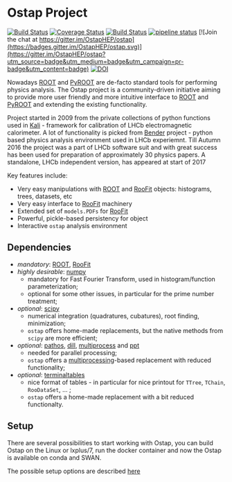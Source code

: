 Ostap Project                   
=============
[![Build Status](https://travis-ci.org/OstapHEP/ostap.svg?branch=master)](https://travis-ci.org/OstapHEP/ostap)
[![Coverage Status](https://coveralls.io/repos/github/OstapHEP/ostap/badge.svg?branch=master)](https://coveralls.io/github/OstapHEP/ostap?branch=master)
[![Build Status](https://dev.azure.com/OstapHep/OstapHep/_apis/build/status/OstapHEP.ostap?branchName=master)](https://dev.azure.com/OstapHep/OstapHep/_build/latest?definitionId=5&branchName=master)
[![pipeline status](https://gitlab.cern.ch/ostapHep/ostaphep/badges/master/pipeline.svg)](https://gitlab.cern.ch/ostapHep/ostaphep/commits/master)
[![Join the chat at https://gitter.im/OstapHEP/ostap](https://badges.gitter.im/OstapHEP/ostap.svg)](https://gitter.im/OstapHEP/ostap?utm_source=badge&utm_medium=badge&utm_campaign=pr-badge&utm_content=badge)
[![DOI](https://zenodo.org/badge/81464356.svg)](https://zenodo.org/badge/latestdoi/81464356)

<!--[![build status](https://gitlab.cern.ch/amazurov/ostap/badges/master/build.svg)](https://gitlab.cern.ch/amazurov/ostap/commits/master)-->

Nowadays [ROOT](http://root.cern.ch/) and [PyROOT](http://root.cern.ch/drupal/content/pyroot) are de-facto standard tools for performing physics analysis. The Ostap project is a community-driven initiative aiming to provide more user friendly and more intuitive interface to [ROOT](http://root.cern.ch/) and [PyROOT](http://root.cern.ch/drupal/content/pyroot) and extending the existing functionality.

Project started in 2009 from the private collections of python functions used in [Kali](http://inspirehep.net/record/1111459) - framework for calibration of LHCb electromagnetic calorimeter. A lot of functionality is picked from [Bender](http://lhcb-release-area.web.cern.ch/LHCb-release-area/DOC/bender/) project - python based physics analysis environment used in LHCb experiemnt. Till Autumn 2016 the project was a part of LHCb software suit and with great success has been used for preparation of approximately 30 physics papers. A standalone, LHCb independent version, has appeared at start of 2017

Key features include:

-   Very easy manipulations with [ROOT] and [RooFit] objects: histograms, trees, datasets, etc
-   Very easy interface to [RooFit] machinery
-   Extended set of `models.PDFs` for [RooFit]
-   Powerful, pickle-based persistency for object
-   Interactive `ostap` analysis environment


Dependencies
------------
- _mandatory_: [ROOT], [RooFit]
- _highly desirable_: [numpy]
   - mandatory for Fast Fourier Transform, used in histogram/function parameterization;
   - optional for some other issues, in particular for the prime number treatment;  
- _optional_: [scipy]
   - numerical integration (quadratures, cubatures), root finding, minimization; 
   - `ostap` offers home-made replacements, but the native methods from `scipy` are more efficient;
- _optional_: [pathos], [dill], [multiprocess] and [ppt]
   - needed for parallel processing; 
   - `ostap` offers a [multiprocessing]-based replacement with reduced functionality; 
- _optional_: [terminaltables]
   - nice format of tables 
         - in particular for nice printout for `TTree`, `TChain`, `RooDataSet`, ... ;
   - `ostap` offers a home-made replacement with a bit reduced functionalty.  

Setup
-----

There are several possibilities to start working with Ostap, you can build Ostap on the Linux or lxplus/7, run the docker container and now the Ostap is available on conda and SWAN.   

The possible  setup options are described  [here](INSTALL.md)

[ROOT]: http://root.cern.ch
[RooFit]: https://root.cern.ch/roofit 
[numpy]: https://numpy.org 
[scipy]: https://www.scipy.org 
[pathos]: https://github.com/uqfoundation/pathos 
[dill]: https://github.com/uqfoundation/dill
[multiprocess]: https://github.com/uqfoundation/multiprocess
[ppt]: https://github.com/uqfoundation/ppft
[multiprocessing]:https://docs.python.org/2/library/multiprocessing.html
[terminaltables]: https://pypi.org/project/terminaltables

